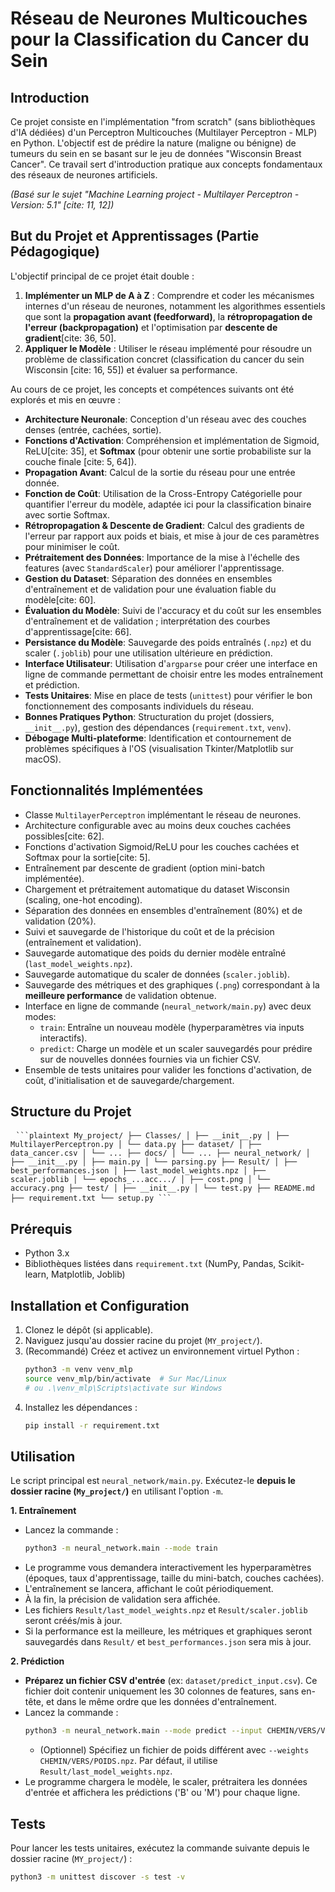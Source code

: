 # Réseau de Neurones Multicouches pour la Classification du Cancer du Sein

## Introduction

Ce projet consiste en l'implémentation "from scratch" (sans bibliothèques d'IA dédiées) d'un Perceptron Multicouches (Multilayer Perceptron - MLP) en Python. L'objectif est de prédire la nature (maligne ou bénigne) de tumeurs du sein en se basant sur le jeu de données "Wisconsin Breast Cancer". Ce travail sert d'introduction pratique aux concepts fondamentaux des réseaux de neurones artificiels.

*(Basé sur le sujet "Machine Learning project - Multilayer Perceptron - Version: 5.1" [cite: 11, 12])*

## But du Projet et Apprentissages (Partie Pédagogique)

L'objectif principal de ce projet était double :

1.  **Implémenter un MLP de A à Z** : Comprendre et coder les mécanismes internes d'un réseau de neurones, notamment les algorithmes essentiels que sont la **propagation avant (feedforward)**, la **rétropropagation de l'erreur (backpropagation)** et l'optimisation par **descente de gradient**[cite: 36, 50].
2.  **Appliquer le Modèle** : Utiliser le réseau implémenté pour résoudre un problème de classification concret (classification du cancer du sein Wisconsin [cite: 16, 55]) et évaluer sa performance.

Au cours de ce projet, les concepts et compétences suivants ont été explorés et mis en œuvre :

* **Architecture Neuronale**: Conception d'un réseau avec des couches denses (entrée, cachées, sortie).
* **Fonctions d'Activation**: Compréhension et implémentation de Sigmoid, ReLU[cite: 35], et **Softmax** (pour obtenir une sortie probabiliste sur la couche finale [cite: 5, 64]).
* **Propagation Avant**: Calcul de la sortie du réseau pour une entrée donnée.
* **Fonction de Coût**: Utilisation de la Cross-Entropy Catégorielle pour quantifier l'erreur du modèle, adaptée ici pour la classification binaire avec sortie Softmax.
* **Rétropropagation & Descente de Gradient**: Calcul des gradients de l'erreur par rapport aux poids et biais, et mise à jour de ces paramètres pour minimiser le coût.
* **Prétraitement des Données**: Importance de la mise à l'échelle des features (avec `StandardScaler`) pour améliorer l'apprentissage.
* **Gestion du Dataset**: Séparation des données en ensembles d'entraînement et de validation pour une évaluation fiable du modèle[cite: 60].
* **Évaluation du Modèle**: Suivi de l'accuracy et du coût sur les ensembles d'entraînement et de validation ; interprétation des courbes d'apprentissage[cite: 66].
* **Persistance du Modèle**: Sauvegarde des poids entraînés (`.npz`) et du scaler (`.joblib`) pour une utilisation ultérieure en prédiction.
* **Interface Utilisateur**: Utilisation d'`argparse` pour créer une interface en ligne de commande permettant de choisir entre les modes entraînement et prédiction.
* **Tests Unitaires**: Mise en place de tests (`unittest`) pour vérifier le bon fonctionnement des composants individuels du réseau.
* **Bonnes Pratiques Python**: Structuration du projet (dossiers, `__init__.py`), gestion des dépendances (`requirement.txt`, `venv`).
* **Débogage Multi-plateforme**: Identification et contournement de problèmes spécifiques à l'OS (visualisation Tkinter/Matplotlib sur macOS).

## Fonctionnalités Implémentées

* Classe `MultilayerPerceptron` implémentant le réseau de neurones.
* Architecture configurable avec au moins deux couches cachées possibles[cite: 62].
* Fonctions d'activation Sigmoid/ReLU pour les couches cachées et Softmax pour la sortie[cite: 5].
* Entraînement par descente de gradient (option mini-batch implémentée).
* Chargement et prétraitement automatique du dataset Wisconsin (scaling, one-hot encoding).
* Séparation des données en ensembles d'entraînement (80%) et de validation (20%).
* Suivi et sauvegarde de l'historique du coût et de la précision (entraînement et validation).
* Sauvegarde automatique des poids du dernier modèle entraîné (`last_model_weights.npz`).
* Sauvegarde automatique du scaler de données (`scaler.joblib`).
* Sauvegarde des métriques et des graphiques (`.png`) correspondant à la **meilleure performance** de validation obtenue.
* Interface en ligne de commande (`neural_network/main.py`) avec deux modes:
    * `train`: Entraîne un nouveau modèle (hyperparamètres via inputs interactifs).
    * `predict`: Charge un modèle et un scaler sauvegardés pour prédire sur de nouvelles données fournies via un fichier CSV.
* Ensemble de tests unitaires pour valider les fonctions d'activation, de coût, d'initialisation et de sauvegarde/chargement.

## Structure du Projet
<pre> <code>```plaintext My_project/ ├── Classes/ │ ├── __init__.py │ ├── MultilayerPerceptron.py │ └── data.py ├── dataset/ │ ├── data_cancer.csv │ └── ... ├── docs/ │ └── ... ├── neural_network/ │ ├── __init__.py │ ├── main.py │ └── parsing.py ├── Result/ │ ├── best_performances.json │ ├── last_model_weights.npz │ ├── scaler.joblib │ └── epochs_...acc.../ │ ├── cost.png │ └── accuracy.png ├── test/ │ ├── __init__.py │ └── test.py ├── README.md ├── requirement.txt └── setup.py ```</code> </pre>

## Prérequis

* Python 3.x
* Bibliothèques listées dans `requirement.txt` (NumPy, Pandas, Scikit-learn, Matplotlib, Joblib)

## Installation et Configuration

1.  Clonez le dépôt (si applicable).
2.  Naviguez jusqu'au dossier racine du projet (`MY_project/`).
3.  (Recommandé) Créez et activez un environnement virtuel Python :
    ```bash
    python3 -m venv venv_mlp
    source venv_mlp/bin/activate  # Sur Mac/Linux
    # ou .\venv_mlp\Scripts\activate sur Windows
    ```
4.  Installez les dépendances :
    ```bash
    pip install -r requirement.txt
    ```

## Utilisation

Le script principal est `neural_network/main.py`. Exécutez-le **depuis le dossier racine (`My_project/`)** en utilisant l'option `-m`.

**1. Entraînement**

* Lancez la commande :
    ```bash
    python3 -m neural_network.main --mode train
    ```
* Le programme vous demandera interactivement les hyperparamètres (époques, taux d'apprentissage, taille du mini-batch, couches cachées).
* L'entraînement se lancera, affichant le coût périodiquement.
* À la fin, la précision de validation sera affichée.
* Les fichiers `Result/last_model_weights.npz` et `Result/scaler.joblib` seront créés/mis à jour.
* Si la performance est la meilleure, les métriques et graphiques seront sauvegardés dans `Result/` et `best_performances.json` sera mis à jour.

**2. Prédiction**

* **Préparez un fichier CSV d'entrée** (ex: `dataset/predict_input.csv`). Ce fichier doit contenir uniquement les 30 colonnes de features, sans en-tête, et dans le même ordre que les données d'entraînement.
* Lancez la commande :
    ```bash
    python3 -m neural_network.main --mode predict --input CHEMIN/VERS/VOTRE/FICHIER.csv
    ```
    * (Optionnel) Spécifiez un fichier de poids différent avec `--weights CHEMIN/VERS/POIDS.npz`. Par défaut, il utilise `Result/last_model_weights.npz`.
* Le programme chargera le modèle, le scaler, prétraitera les données d'entrée et affichera les prédictions ('B' ou 'M') pour chaque ligne.

## Tests

Pour lancer les tests unitaires, exécutez la commande suivante depuis le dossier racine (`MY_project/`) :

```bash
python3 -m unittest discover -s test -v
